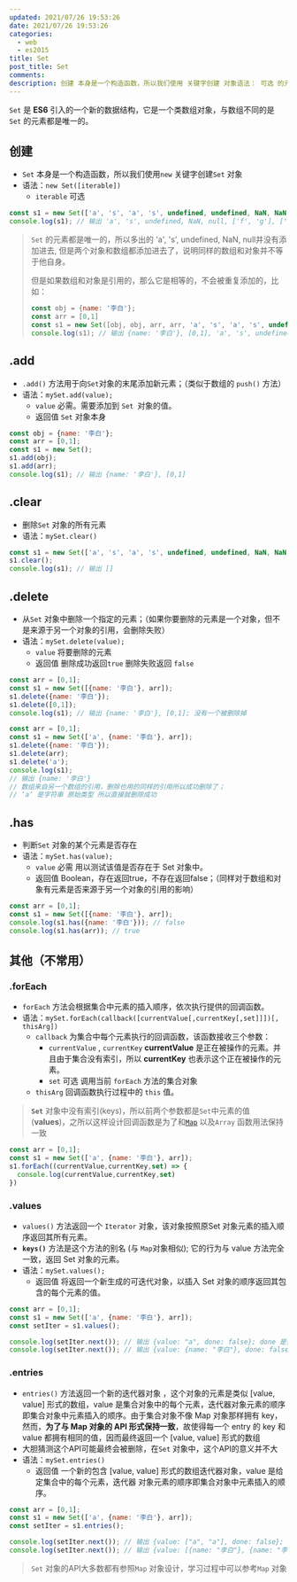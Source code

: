 ```yaml
---
updated: 2021/07/26 19:53:26
date: 2021/07/26 19:53:26
categories: 
  - web
  - es2015
title: Set
post_title: Set
comments: 
description: 创建 本身是一个构造函数，所以我们使用 关键字创建 对象语法： 可选 的元素都是唯一的，所以多出的 &#39;a&#39;, &#39;s&#39;, undefined, NaN, null并没有添加进去, 但是两个对象和数组都添加进去了，说明同样的数组和对象并不等于他自身。但是如果数组和对象是引用的，那么它是相等的，不会被重复添加的，比如：
---
```


`Set` 是 **ES6**  引入的一个新的数据结构，它是一个类数组对象，与数组不同的是 `Set`  的元素都是唯一的。

## 创建

- `Set` 本身是一个构造函数，所以我们使用`new` 关键字创建`Set` 对象
- 语法：`new Set([iterable])`
  - `iterable` 可选

```js
const s1 = new Set(['a', 's', 'a', 's', undefined, undefined, NaN, NaN, null, null, ['f', 'g'], ['f', 'g'], {f: 'f'}, {f: 'f'},]);
console.log(s1); // 输出 'a', 's', undefined, NaN, null, ['f', 'g'], ['f', 'g'], {f: 'f'}, {f: 'f'}
```

> `Set` 的元素都是唯一的，所以多出的 'a', 's', undefined, NaN, null并没有添加进去, 但是两个对象和数组都添加进去了，说明同样的数组和对象并不等于他自身。
>
> 但是如果数组和对象是引用的，那么它是相等的，不会被重复添加的，比如：
>
> ```js
> const obj = {name: '李白'};
> const arr = [0,1]
> const s1 = new Set([obj, obj, arr, arr, 'a', 's', 'a', 's', undefined, undefined, NaN, NaN, null, null, ]);
> console.log(s1); // 输出 {name: '李白'}, [0,1], 'a', 's', undefined, NaN, null
> ```

## .add

- `.add()` 方法用于向`Set`对象的末尾添加新元素；（类似于数组的 `push()` 方法）
- 语法：`mySet.add(value);`
  - `value` 必需。需要添加到 `Set `对象的值。
  - 返回值 `Set` 对象本身

```js
const obj = {name: '李白'};
const arr = [0,1];
const s1 = new Set();
s1.add(obj);
s1.add(arr);
console.log(s1); // 输出 {name: '李白'}, [0,1]
```

## .clear

- 删除`Set` 对象的所有元素
- 语法：`mySet.clear()`

```js
const s1 = new Set(['a', 's', 'a', 's', undefined, undefined, NaN, NaN, null, null, ['f', 'g'], ['f', 'g'], {f: 'f'}, {f: 'f'},]);
s1.clear();
console.log(s1); // 输出 []
```

## .delete

- 从`Set` 对象中删除一个指定的元素；（如果你要删除的元素是一个对象，但不是来源于另一个对象的引用，会删除失败）
- 语法：`mySet.delete(value);`
  - `value` 将要删除的元素
  - 返回值 删除成功返回`true` 删除失败返回 `false`

```js
const arr = [0,1];
const s1 = new Set([{name: '李白'}, arr]);
s1.delete({name: '李白'});
s1.delete([0,1]);
console.log(s1); // 输出 {name: '李白'}, [0,1]; 没有一个被删除掉
```

```js
const arr = [0,1];
const s1 = new Set(['a', {name: '李白'}, arr]);
s1.delete({name: '李白'});
s1.delete(arr);
s1.delete('a');
console.log(s1); 
// 输出 {name: '李白'}
// 数组来自另一个数组的引用，删除也用的同样的引用所以成功删除了；
// ‘a’ 是字符串 原始类型 所以直接就删除成功
```

## .has

- 判断`Set` 对象的某个元素是否存在
- 语法：`mySet.has(value);`
  - `value` 必需 用以测试该值是否存在于 Set 对象中。
  - 返回值 Boolean，存在返回true，不存在返回false；（同样对于数组和对象有元素是否来源于另一个对象的引用的影响）

```js
const arr = [0,1];
const s1 = new Set([{name: '李白'}, arr]);
console.log(s1.has({name: '李白'})); // false
console.log(s1.has(arr)); // true
```

## 其他（不常用）

### .forEach

- `forEach` 方法会根据集合中元素的插入顺序，依次执行提供的回调函数。
- 语法：`mySet.forEach(callback([currentValue[,currentKey[,set]]])[, thisArg])`
  - `callback` 为集合中每个元素执行的回调函数，该函数接收三个参数：
    - `currentValue` , `currentKey` **currentValue** 是正在被操作的元素。并且由于集合没有索引，所以 **currentKey** 也表示这个正在被操作的元素。
    - `set` 可选 调用当前 `forEach` 方法的集合对象
  - `thisArg` 回调函数执行过程中的 `this` 值。

> **`Set`** 对象中没有索引(keys)，所以前两个参数都是`Set`中元素的值(**values**)，之所以这样设计回调函数是为了和[`Map`](https://developer.mozilla.org/zh-CN/docs/Web/JavaScript/Reference/Global_Objects/Map/foreach) 以及`Array` 函数用法保持一致

```js
const arr = [0,1];
const s1 = new Set(['a', {name: '李白'}, arr]);
s1.forEach((currentValue,currentKey,set) => {
  console.log(currentValue,currentKey,set)
})
```

### .values

-  `values()` 方法返回一个 `Iterator` 对象，该对象按照原Set 对象元素的插入顺序返回其所有元素。
- **`keys()`** 方法是这个方法的别名 (与 `Map`对象相似); 它的行为与 value 方法完全一致，返回 Set 对象的元素。
- 语法：`mySet.values();`
  - 返回值 将返回一个新生成的可迭代对象，以插入 Set 对象的顺序返回其包含的每个元素的值。

```js
const arr = [0,1];
const s1 = new Set(['a', {name: '李白'}, arr]);
const setIter = s1.values();

console.log(setIter.next()); // 输出 {value: "a", done: false}; done 是否遍历结束
console.log(setIter.next()); // 输出 {value: {name: "李白"}, done: false};
```

### .entries

- `entries()` 方法返回一个新的迭代器对象 ，这个对象的元素是类似 [value, value] 形式的数组，value 是集合对象中的每个元素，迭代器对象元素的顺序即集合对象中元素插入的顺序。由于集合对象不像 Map 对象那样拥有 key，然而，**为了与 Map 对象的 API 形式保持一致**，故使得每一个 entry 的 key 和 value 都拥有相同的值，因而最终返回一个 [value, value] 形式的数组
- 大胆猜测这个API可能最终会被删除，在`Set` 对象中，这个API的意义并不大
- 语法：`mySet.entries()`
  - 返回值   一个新的包含 [value, value] 形式的数组迭代器对象，value 是给定集合中的每个元素，迭代器 对象元素的顺序即集合对象中元素插入的顺序。

```js
const arr = [0,1];
const s1 = new Set(['a', {name: '李白'}, arr]);
const setIter = s1.entries();

console.log(setIter.next()); // 输出 {value: ["a", "a"], done: false}; done 是否遍历结束
console.log(setIter.next()); // 输出 {value: [{name: "李白"}, {name: "李白"}], done: false};
```



> `Set` 对象的API大多数都有参照`Map` 对象设计，学习过程中可以参考`Map` 对象